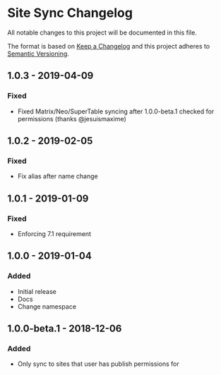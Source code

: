 # Site Sync Changelog

All notable changes to this project will be documented in this file.

The format is based on [Keep a Changelog](http://keepachangelog.com/) and this project adheres to [Semantic Versioning](http://semver.org/).

## 1.0.3 - 2019-04-09
### Fixed
- Fixed Matrix/Neo/SuperTable syncing after 1.0.0-beta.1 checked for permissions (thanks @jesuismaxime)

## 1.0.2 - 2019-02-05
### Fixed
- Fix alias after name change

## 1.0.1 - 2019-01-09
### Fixed
- Enforcing 7.1 requirement

## 1.0.0 - 2019-01-04
### Added
- Initial release
- Docs
- Change namespace

## 1.0.0-beta.1 - 2018-12-06
### Added
- Only sync to sites that user has publish permissions for
